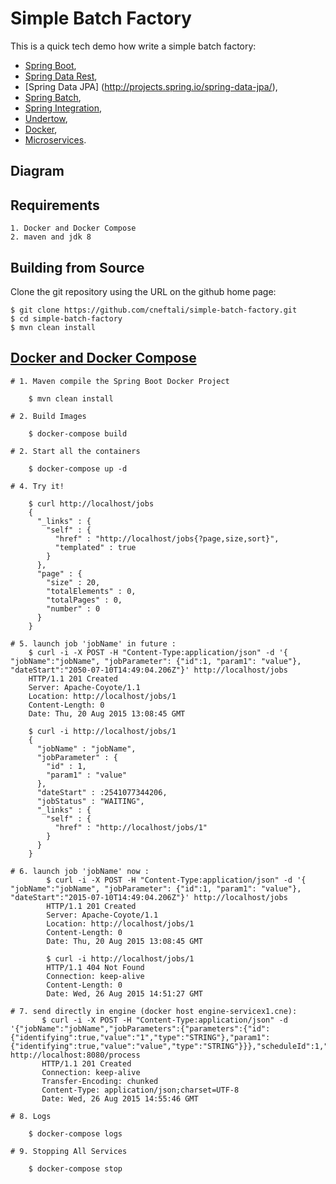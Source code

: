# Simple Batch Factory

This is a quick tech demo how write a simple batch factory:
- [Spring Boot](http://projects.spring.io/spring-boot/),
- [Spring Data Rest](http://projects.spring.io/spring-data-rest/),
- [Spring Data JPA] (http://projects.spring.io/spring-data-jpa/),
- [Spring Batch](http://projects.spring.io/spring-batch/),
- [Spring Integration](http://projects.spring.io/spring-integration/),
- [Undertow](http://undertow.io/),
- [Docker](https://www.docker.io/),
- [Microservices](http://martinfowler.com/articles/microservices.html).

## Diagram

## Requirements
    1. Docker and Docker Compose
    2. maven and jdk 8
    
## Building from Source

Clone the git repository using the URL on the github home page:

    $ git clone https://github.com/cneftali/simple-batch-factory.git
    $ cd simple-batch-factory
    $ mvn clean install


## [Docker and Docker Compose](https://docs.docker.com/compose/#installation-and-set-up)

    # 1. Maven compile the Spring Boot Docker Project
    
        $ mvn clean install
    
    # 2. Build Images

        $ docker-compose build
   
    # 2. Start all the containers
    
        $ docker-compose up -d
        
    # 4. Try it!
    
        $ curl http://localhost/jobs
        {
          "_links" : {
            "self" : {
              "href" : "http://localhost/jobs{?page,size,sort}",
              "templated" : true
            }
          },
          "page" : {
            "size" : 20,
            "totalElements" : 0,
            "totalPages" : 0,
            "number" : 0
          }
        }
        
    # 5. launch job 'jobName' in future :
        $ curl -i -X POST -H "Content-Type:application/json" -d '{ "jobName":"jobName", "jobParameter": {"id":1, "param1": "value"}, "dateStart":"2050-07-10T14:49:04.206Z"}' http://localhost/jobs
        HTTP/1.1 201 Created
        Server: Apache-Coyote/1.1
        Location: http://localhost/jobs/1
        Content-Length: 0
        Date: Thu, 20 Aug 2015 13:08:45 GMT
        
        $ curl -i http://localhost/jobs/1
        {
          "jobName" : "jobName",
          "jobParameter" : {
            "id" : 1,
            "param1" : "value"
          },
          "dateStart" : :2541077344206,
          "jobStatus" : "WAITING",
          "_links" : {
            "self" : {
              "href" : "http://localhost/jobs/1"
            }
          }
        }
        
    # 6. launch job 'jobName' now :
            $ curl -i -X POST -H "Content-Type:application/json" -d '{ "jobName":"jobName", "jobParameter": {"id":1, "param1": "value"}, "dateStart":"2015-07-10T14:49:04.206Z"}' http://localhost/jobs
            HTTP/1.1 201 Created
            Server: Apache-Coyote/1.1
            Location: http://localhost/jobs/1
            Content-Length: 0
            Date: Thu, 20 Aug 2015 13:08:45 GMT
            
            $ curl -i http://localhost/jobs/1
            HTTP/1.1 404 Not Found
            Connection: keep-alive
            Content-Length: 0
            Date: Wed, 26 Aug 2015 14:51:27 GMT
   
    # 7. send directly in engine (docker host engine-servicex1.cne):
           $ curl -i -X POST -H "Content-Type:application/json" -d '{"jobName":"jobName","jobParameters":{"parameters":{"id":{"identifying":true,"value":"1","type":"STRING"},"param1":{"identifying":true,"value":"value","type":"STRING"}}},"scheduleId":1,"createTime":1440599326140}' http://localhost:8080/process
           HTTP/1.1 201 Created
           Connection: keep-alive
           Transfer-Encoding: chunked
           Content-Type: application/json;charset=UTF-8
           Date: Wed, 26 Aug 2015 14:55:46 GMT
           
    # 8. Logs
    
        $ docker-compose logs
    
    # 9. Stopping All Services
    
        $ docker-compose stop 